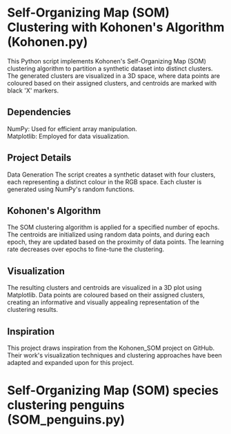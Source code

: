 # Self-Organizing Map (SOM) Clustering with Kohonen's Algorithm (Kohonen.py) <br>

This Python script implements Kohonen's Self-Organizing Map (SOM) clustering algorithm to partition a synthetic dataset into distinct clusters. The generated clusters are visualized in a 3D space, where data points are coloured based on their assigned clusters, and centroids are marked with black 'X' markers. 

## Dependencies
NumPy: Used for efficient array manipulation. <br>
Matplotlib: Employed for data visualization.

## Project Details
Data Generation
The script creates a synthetic dataset with four clusters, each representing a distinct colour in the RGB space. Each cluster is generated using NumPy's random functions.

## Kohonen's Algorithm
The SOM clustering algorithm is applied for a specified number of epochs. The centroids are initialized using random data points, and during each epoch, they are updated based on the proximity of data points. The learning rate decreases over epochs to fine-tune the clustering.

## Visualization
The resulting clusters and centroids are visualized in a 3D plot using Matplotlib. Data points are coloured based on their assigned clusters, creating an informative and visually appealing representation of the clustering results.

## Inspiration
This project draws inspiration from the Kohonen_SOM project on GitHub. Their work's visualization techniques and clustering approaches have been adapted and expanded upon for this project.

# Self-Organizing Map (SOM) species clustering penguins (SOM_penguins.py) <br>
